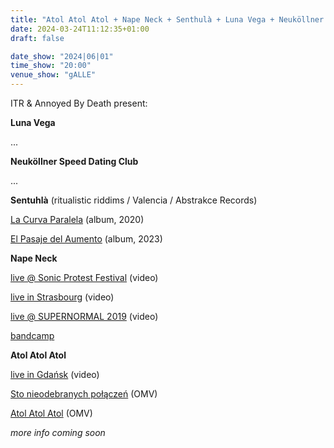 ```yaml
---
title: "Atol Atol Atol + Nape Neck + Senthulà + Luna Vega + Neuköllner Speed Dating Club"
date: 2024-03-24T11:12:35+01:00
draft: false

date_show: "2024|06|01"
time_show: "20:00"
venue_show: "gALLE"
---
```


ITR & Annoyed By Death present:

**Luna Vega**

...

**Neuköllner Speed Dating Club**

...

**Sentuhlà** (ritualistic riddims / Valencia / Abstrakce Records)

[La Curva Paralela](https://abstrakce.bandcamp.com/album/la-curva-paralela) (album, 2020)

[El Pasaje del Aumento](https://abstrakce.bandcamp.com/album/el-pasaje-del-aumento) (album, 2023)

**Nape Neck**

[live @ Sonic Protest Festival](https://www.youtube.com/watch?v=ZTy6yM5OfOA) (video)

[live in Strasbourg](https://www.youtube.com/watch?v=9fa-v9UYp8A) (video)

[live @ SUPERNORMAL 2019](https://www.youtube.com/watch?v=Lg-1G2NBLh4) (video)

[bandcamp](https://napeneck.bandcamp.com/album/look-alive-ep)

**Atol Atol Atol**

[live in Gdańsk](https://www.youtube.com/watch?v=2PxWMSHJIbo) (video)

[Sto nieodebranych połączeń](https://www.youtube.com/watch?v=oSvNKEL9xxs) (OMV)

[Atol Atol Atol](https://www.youtube.com/watch?v=AiaErLUqKFs) (OMV)

_more info coming soon_

<!-- ![Atol Atol Atol + Nape Neck + Senthulà + Luna Vega + Neuköllner Speed Dating Club](../../posters/2024-06-02.jpg)
